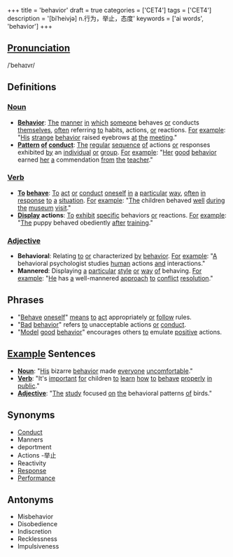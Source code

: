 +++
title = 'behavior'
draft = true
categories = ['CET4']
tags = ['CET4']
description = '[biˈheivjə] n.行为，举止，态度'
keywords = ['ai words', 'behavior']
+++

## [Pronunciation](/en/post/pronunciation/)
/ˈbehaɪvr/

## Definitions
### [Noun](/en/post/noun/)
- **[Behavior](/en/post/behavior/)**: [The](/en/post/the/) [manner](/en/post/manner/) [in](/en/post/in/) [which](/en/post/which/) [someone](/en/post/someone/) behaves [or](/en/post/or/) conducts [themselves](/en/post/themselves/), [often](/en/post/often/) referring [to](/en/post/to/) habits, actions, [or](/en/post/or/) reactions. [For](/en/post/for/) [example](/en/post/example/): "[His](/en/post/his/) [strange](/en/post/strange/) [behavior](/en/post/behavior/) raised eyebrows [at](/en/post/at/) [the](/en/post/the/) [meeting](/en/post/meeting/)."
- **[Pattern](/en/post/pattern/) [of](/en/post/of/) [conduct](/en/post/conduct/)**: [The](/en/post/the/) [regular](/en/post/regular/) [sequence](/en/post/sequence/) [of](/en/post/of/) actions [or](/en/post/or/) responses exhibited [by](/en/post/by/) an [individual](/en/post/individual/) [or](/en/post/or/) [group](/en/post/group/). [For](/en/post/for/) [example](/en/post/example/): "[Her](/en/post/her/) [good](/en/post/good/) [behavior](/en/post/behavior/) earned [her](/en/post/her/) [a](/en/post/a/) commendation [from](/en/post/from/) [the](/en/post/the/) [teacher](/en/post/teacher/)."

### [Verb](/en/post/verb/)
- **[To](/en/post/to/) [behave](/en/post/behave/)**: [To](/en/post/to/) [act](/en/post/act/) [or](/en/post/or/) [conduct](/en/post/conduct/) [oneself](/en/post/oneself/) [in](/en/post/in/) [a](/en/post/a/) [particular](/en/post/particular/) [way](/en/post/way/), [often](/en/post/often/) [in](/en/post/in/) [response](/en/post/response/) [to](/en/post/to/) [a](/en/post/a/) [situation](/en/post/situation/). [For](/en/post/for/) [example](/en/post/example/): "[The](/en/post/the/) children behaved [well](/en/post/well/) [during](/en/post/during/) [the](/en/post/the/) [museum](/en/post/museum/) [visit](/en/post/visit/)."
- **[Display](/en/post/display/) actions**: [To](/en/post/to/) [exhibit](/en/post/exhibit/) [specific](/en/post/specific/) behaviors [or](/en/post/or/) reactions. [For](/en/post/for/) [example](/en/post/example/): "[The](/en/post/the/) puppy behaved obediently [after](/en/post/after/) [training](/en/post/training/)."

### [Adjective](/en/post/adjective/)
- **Behavioral**: Relating [to](/en/post/to/) [or](/en/post/or/) characterized [by](/en/post/by/) [behavior](/en/post/behavior/). [For](/en/post/for/) [example](/en/post/example/): "[A](/en/post/a/) behavioral psychologist studies [human](/en/post/human/) actions [and](/en/post/and/) interactions."
- **Mannered**: Displaying [a](/en/post/a/) [particular](/en/post/particular/) [style](/en/post/style/) [or](/en/post/or/) [way](/en/post/way/) [of](/en/post/of/) behaving. [For](/en/post/for/) [example](/en/post/example/): "[He](/en/post/he/) has [a](/en/post/a/) well-mannered [approach](/en/post/approach/) [to](/en/post/to/) [conflict](/en/post/conflict/) [resolution](/en/post/resolution/)."

## Phrases
- "[Behave](/en/post/behave/) [oneself](/en/post/oneself/)" [means](/en/post/means/) [to](/en/post/to/) [act](/en/post/act/) appropriately [or](/en/post/or/) [follow](/en/post/follow/) rules.
- "[Bad](/en/post/bad/) [behavior](/en/post/behavior/)" refers [to](/en/post/to/) unacceptable actions [or](/en/post/or/) [conduct](/en/post/conduct/).
- "[Model](/en/post/model/) [good](/en/post/good/) [behavior](/en/post/behavior/)" encourages others [to](/en/post/to/) emulate [positive](/en/post/positive/) actions.

## [Example](/en/post/example/) Sentences
- **[Noun](/en/post/noun/)**: "[His](/en/post/his/) bizarre [behavior](/en/post/behavior/) made [everyone](/en/post/everyone/) [uncomfortable](/en/post/uncomfortable/)."
- **[Verb](/en/post/verb/)**: "It's [important](/en/post/important/) [for](/en/post/for/) children [to](/en/post/to/) [learn](/en/post/learn/) [how](/en/post/how/) [to](/en/post/to/) [behave](/en/post/behave/) [properly](/en/post/properly/) [in](/en/post/in/) [public](/en/post/public/)."
- **[Adjective](/en/post/adjective/)**: "[The](/en/post/the/) [study](/en/post/study/) focused [on](/en/post/on/) [the](/en/post/the/) behavioral patterns [of](/en/post/of/) birds."

## Synonyms
- [Conduct](/en/post/conduct/)
- Manners
- deportment
- Actions
-举止
- Reactivity
- [Response](/en/post/response/)
- [Performance](/en/post/performance/)

## Antonyms
- Misbehavior
- Disobedience
- Indiscretion
- Recklessness
- Impulsiveness

